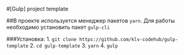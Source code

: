 #[Gulp] project template

##В проекте используется менеджер пакетов ```yarn```. Для работы необходимо установить пакет ```gulp-cli``` 

###Установка:
    1. ```git clone https://github.com/klv-codehub/gulp-template```
    2. ```cd gulp-template```
    3. ```yarn```
    4. ```gulp```